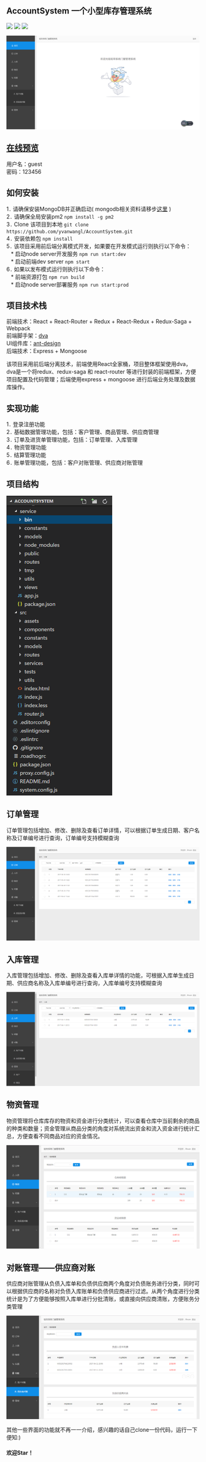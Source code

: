 ## AccountSystem 一个小型库存管理系统

![](https://camo.githubusercontent.com/4c82c2bade9204481be86bfdbc0b773be2c823dd/68747470733a2f2f696d672e736869656c64732e696f2f62616467652f4c616e67756167652d4a6176617363726970742d79656c6c6f772e7376673f7374796c653d666c6174)
![](https://camo.githubusercontent.com/3a5d997143423893d291af21f6a10bddf6716fd1/68747470733a2f2f696d672e736869656c64732e696f2f62616467652f4c616e67756167652d4e6f64652d677265656e2e7376673f7374796c653d666c6174)
![](https://camo.githubusercontent.com/c55a47ce085cee081ab8038d88db04e3638fee48/68747470733a2f2f696d672e736869656c64732e696f2f62616467652f44617461626173652d4d6f6e676f44422d677265656e2e7376673f7374796c653d666c6174)<br>

![](./docs/images/index.png)<br>

## [在线预览](http://mingdi.yvanwang.com/)
用户名：guest<br>
密码：123456

## 如何安装
1`.` 请确保安装MongoDB并正确启动( mongodb相关资料请移步[这里](https://docs.mongodb.com/manual/installation/) )<br>
2`.` 请确保全局安装pm2 `npm install -g pm2`<br>
3`.` Clone 该项目到本地 `git clone https://github.com/yvanwangl/AccountSystem.git`<br>
4`.` 安装依赖包 `npm install`<br>
5`.` 该项目采用前后端分离模式开发，如果要在开发模式运行则执行以下命令：<br>
    * 启动node server开发服务 `npm run start:dev`<br>
    * 启动前端dev server `npm start`<br>
6`.` 如果以发布模式运行则执行以下命令：<br>
    * 前端资源打包 `npm run build`<br>
    * 启动node server部署服务 `npm run start:prod`<br>

## 项目技术栈
前端技术：React + React-Router + Redux + React-Redux + Redux-Saga + Webpack<br>
前端脚手架：[dva](https://github.com/dvajs/dva)<br>
UI组件库：[ant-design](https://github.com/ant-design/ant-design)<br>
后端技术：Express + Mongoose<br>

该项目采用前后端分离技术，前端使用React全家桶，项目整体框架使用dva，dva是一个将redux、redux-saga 和 react-router 等进行封装的前端框架，方便项目配置及代码管理；后端使用express + mongoose 进行后端业务处理及数据库操作。<br>

## 实现功能
1`.` 登录注册功能<br>
2`.` 基础数据管理功能，包括：客户管理、商品管理、供应商管理<br>
3`.` 订单及进货单管理功能，包括：订单管理、入库管理<br>
4`.` 物资管理功能<br>
5`.` 结算管理功能<br>
6`.` 账单管理功能，包括：客户对账管理、供应商对账管理<br>

## 项目结构
![](./docs/images/project.png)<br>

## 订单管理
订单管理包括增加、修改、删除及查看订单详情，可以根据订单生成日期、客户名称及订单编号进行查询，订单编号支持模糊查询<br>

![](./docs/images/order.png)<br>

## 入库管理
入库管理包括增加、修改、删除及查看入库单详情的功能，可根据入库单生成日期、供应商名称及入库单编号进行查询，入库单编号支持模糊查询<br>

![](./docs/images/bill.png)<br>

## 物资管理
物资管理将仓库库存的物资和资金进行分类统计，可以查看仓库中当前剩余的商品的种类和数量；资金管理从商品分类的角度对系统流出资金和流入资金进行统计汇总，方便查看不同商品对应的资金情况。<br>

![](./docs/images/resource.png)<br>

## 对账管理——供应商对账
供应商对账管理从负债入库单和负债供应商两个角度对负债账务进行分类，同时可以根据供应商的名称对负债入库账单和负债供应商进行过滤。从两个角度进行分类统计是为了方便能够按照入库单进行分批清账，或直接向供应商清账，方便账务分类管理<br>

![](./docs/images/supplierBill.png)<br>

其他一些界面的功能就不再一一介绍，感兴趣的话自己clone一份代码，运行一下便知:)<br>

#### 欢迎Star！<br>






